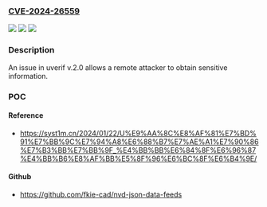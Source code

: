 ### [CVE-2024-26559](https://cve.mitre.org/cgi-bin/cvename.cgi?name=CVE-2024-26559)
![](https://img.shields.io/static/v1?label=Product&message=n%2Fa&color=blue)
![](https://img.shields.io/static/v1?label=Version&message=n%2Fa&color=blue)
![](https://img.shields.io/static/v1?label=Vulnerability&message=n%2Fa&color=brighgreen)

### Description

An issue in uverif v.2.0 allows a remote attacker to obtain sensitive information.

### POC

#### Reference
- https://syst1m.cn/2024/01/22/U%E9%AA%8C%E8%AF%81%E7%BD%91%E7%BB%9C%E7%94%A8%E6%88%B7%E7%AE%A1%E7%90%86%E7%B3%BB%E7%BB%9F_%E4%BB%BB%E6%84%8F%E6%96%87%E4%BB%B6%E8%AF%BB%E5%8F%96%E6%BC%8F%E6%B4%9E/

#### Github
- https://github.com/fkie-cad/nvd-json-data-feeds

